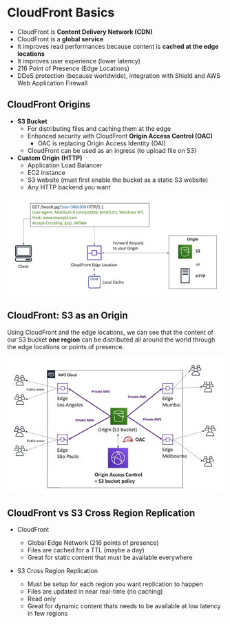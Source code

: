 # CloudFront Basics

- CloudFront is **Content Delivery Network (CDN)**
- CloudFront is a **global service**
- It improves read performances because content is **cached at the edge locations**
- It improves user experience (lower latency)
- 216 Point of Presence (Edge Locations)
- DDoS protection (because worldwide), integration with Shield and AWS Web Application Firewall

## CloudFront Origins

- **S3 Bucket**
    - For distributing files and caching them at the edge
    - Enhanced security with CloudFront **Origin Access Control (OAC)**
        - OAC is replacing Origin Access Identity (OAI)
    - CloudFront can be used as an ingress (to upload file on S3)
- **Custom Origin (HTTP)**
    - Application Load Balancer
    - EC2 instance
    - S3 website (must first enable the bucket as a static S3 website)
    - Any HTTP backend you want

![CloudFront](../../images/global/cloudfront.png)

## CloudFront: S3 as an Origin

Using CloudFront and the edge locations, we can see that the content of our S3 bucket **one region** can be distributed all around the world through the edge locations or points of presence.

![CloudFront: S3 as an Origin](../../images/global/cloudfront_s3_origin.png)

## CloudFront vs S3 Cross Region Replication

- CloudFront
    - Global Edge Network (216 points of presence)
    - Files are cached for a TTL (maybe a day)
    - Great for static content that must be available everywhere

- S3 Cross Region Replication
    - Must be setup for each region you want replication to happen
    - Files are updated in near real-time (no caching)
    - Read only
    - Great for dynamic content thats needs to be available at low latency in few regions